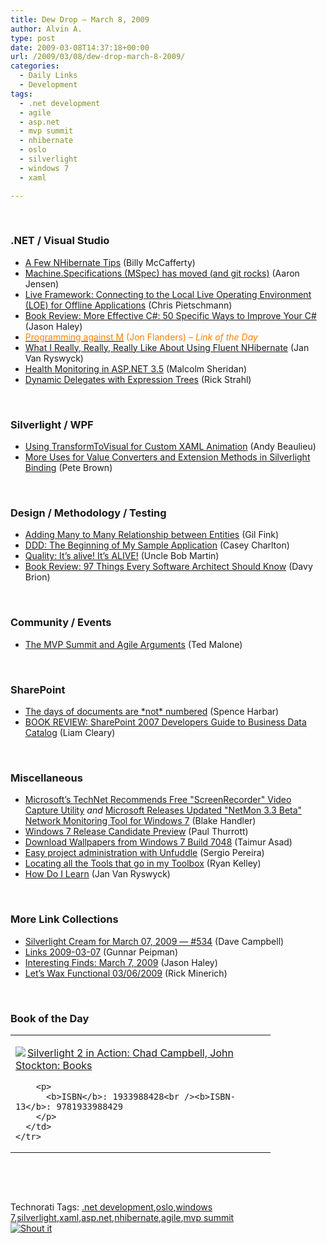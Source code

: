 ```yaml
---
title: Dew Drop – March 8, 2009
author: Alvin A.
type: post
date: 2009-03-08T14:37:18+00:00
url: /2009/03/08/dew-drop-march-8-2009/
categories:
  - Daily Links
  - Development
tags:
  - .net development
  - agile
  - asp.net
  - mvp summit
  - nhibernate
  - oslo
  - silverlight
  - windows 7
  - xaml

---
```

&#160;

### .NET / Visual Studio

  * [A Few NHibernate Tips][1] (Billy McCafferty)
  * [Machine.Specifications (MSpec) has moved (and git rocks)][2] (Aaron Jensen)
  * [Live Framework: Connecting to the Local Live Operating Environment (LOE) for Offline Applications][3] (Chris Pietschmann)
  * [Book Review: More Effective C#: 50 Specific Ways to Improve Your C#][4] (Jason Haley)
  * [<font color="#ff8000">Programming against M</font>][5] <font color="#ff8000">(Jon Flanders)<em> – Link of the Day</em></font>
  * [What I Really, Really, Really Like About Using Fluent NHibernate][6] (Jan Van Ryswyck)
  * [Health Monitoring in ASP.NET 3.5][7] (Malcolm Sheridan)
  * [Dynamic Delegates with Expression Trees][8] (Rick Strahl)

&#160;

### Silverlight / WPF

  * [Using TransformToVisual for Custom XAML Animation][9] (Andy Beaulieu)
  * [More Uses for Value Converters and Extension Methods in Silverlight Binding][10] (Pete Brown)

&#160;

### Design / Methodology / Testing

  * [Adding Many to Many Relationship between Entities][11] (Gil Fink)
  * [DDD: The Beginning of My Sample Application][12] (Casey Charlton)
  * [Quality: It&#8217;s alive! It&#8217;s ALIVE!][13] (Uncle Bob Martin)
  * [Book Review: 97 Things Every Software Architect Should Know][14] (Davy Brion)

&#160;

### Community / Events

  * [The MVP Summit and Agile Arguments][15] (Ted Malone)

&#160;

### SharePoint

  * [The days of documents are \*not\* numbered][16] (Spence Harbar)
  * [BOOK REVIEW: SharePoint 2007 Developers Guide to Business Data Catalog][17] (Liam Cleary)

&#160;

### Miscellaneous

  * [Microsoft&#8217;s TechNet Recommends Free "ScreenRecorder" Video Capture Utility][18] _and_&#160;[Microsoft Releases Updated "NetMon 3.3 Beta" Network Monitoring Tool for Windows 7][19] (Blake Handler)
  * [Windows 7 Release Candidate Preview][20] (Paul Thurrott)
  * [Download Wallpapers from Windows 7 Build 7048][21] (Taimur Asad)
  * [Easy project administration with Unfuddle][22] (Sergio Pereira)
  * [Locating all the Tools that go in my Toolbox][23] (Ryan Kelley)
  * [How Do I Learn][24] (Jan Van Ryswyck)

&#160;

### More Link Collections

  * [Silverlight Cream for March 07, 2009 &#8212; #534][25] (Dave Campbell)
  * [Links 2009-03-07][26] (Gunnar Peipman)
  * [Interesting Finds: March 7, 2009][27] (Jason Haley)
  * [Let’s Wax Functional 03/06/2009][28] (Rick Minerich)

&#160;

### Book of the Day

<div style="padding-bottom: 0px; margin: 0px; padding-left: 0px; padding-right: 0px; display: inline; float: none; padding-top: 0px" id="scid:7dc1bd33-94bd-46fd-a20b-0131235bcd47:2570ceb2-3776-4d89-a59a-d31dd7ec3f99" class="wlWriterSmartContent">
  <table cellspacing="0" cellpadding="2" width="400" border="0" unselectable="on">
    <tr>
      <td valign="top" width="400">
        <p>
          <a title="Silverlight 2 in Action: Chad Campbell, John Stockton: Books" href="http://www.amazon.com/exec/obidos/ASIN/1933988428/alvinashcraft-20"><img data-recalc-dims="1" decoding="async" src="https://i0.wp.com/images.amazon.com/images/P/1933988428.01.MZZZZZZZ.jpg?w=660" border="0" align="left" style="float:left" />Silverlight 2 in Action: Chad Campbell, John Stockton: Books</a>
        </p>
        
        <p>
          <b>ISBN</b>: 1933988428<br /><b>ISBN-13</b>: 9781933988429
        </p>
      </td>
    </tr>
  </table>
</div>

&#160;

<div style="padding-bottom: 0px; margin: 0px; padding-left: 0px; padding-right: 0px; display: inline; float: none; padding-top: 0px" id="scid:C16BAC14-9A3D-4c50-9394-FBFEF7A93539:f6de8d2d-882d-48a0-977d-b7edc8f6b739" class="wlWriterSmartContent">
  <!--dotnetkickit-->
</div>

&#160;

<div style="padding-bottom: 0px; margin: 0px; padding-left: 0px; padding-right: 0px; display: inline; float: none; padding-top: 0px" id="scid:0767317B-992E-4b12-91E0-4F059A8CECA8:a27b2cbe-b99e-4e41-9506-6b9543a5e51a" class="wlWriterSmartContent">
  Technorati Tags: <a href="http://technorati.com/tags/.net+development" rel="tag">.net development</a>,<a href="http://technorati.com/tags/oslo" rel="tag">oslo</a>,<a href="http://technorati.com/tags/windows+7" rel="tag">windows 7</a>,<a href="http://technorati.com/tags/silverlight" rel="tag">silverlight</a>,<a href="http://technorati.com/tags/xaml" rel="tag">xaml</a>,<a href="http://technorati.com/tags/asp.net" rel="tag">asp.net</a>,<a href="http://technorati.com/tags/nhibernate" rel="tag">nhibernate</a>,<a href="http://technorati.com/tags/agile" rel="tag">agile</a>,<a href="http://technorati.com/tags/mvp+summit" rel="tag">mvp summit</a>
</div>

<div class="wlWriterHeaderFooter" style="margin:0px; padding:0px 0px 0px 0px;">
  <div class="shoutIt">
    <a rev="vote-for" href="http://dotnetshoutout.com/Submit?url=http%3a%2f%2fwww.alvinashcraft.com%2f2009%2f03%2f08%2fdew-drop-march-8-2009%2f&title=Dew+Drop+-+March+8%2c+2009"><img decoding="async" alt="Shout it" src="http://dotnetshoutout.com/image.axd?url=https://morningdew-bpc6g3a0fgaxdxcu.eastus2-01.azurewebsites.net/2009/03/08/dew-drop-march-8-2009/" style="border:0px" /></a>
  </div>
</div>

 [1]: http://feedproxy.google.com/~r/Devlicious/~3/TW6rhDOP0C4/a-few-nhibernate-tips.aspx
 [2]: http://feedproxy.google.com/~r/CodeBetter/~3/dRqejU6EVBs/machine-specifications-mspec-has-moved-and-git-rocks.aspx
 [3]: http://pietschsoft.com/post.aspx?id=047fae73-c0f0-457c-a0ec-9d7454f6810e
 [4]: http://jasonhaley.com/blog/archive/2009/03/07/142999.aspx
 [5]: http://www.masteringbiztalk.com/blogs/jon/PermaLink,guid,d92273a9-f85f-442a-890b-e9c6e75168dd.aspx
 [6]: http://elegantcode.com/2009/03/07/what-i-really-really-really-like-about-using-fluent-nhibernate/
 [7]: http://feedproxy.google.com/~r/netCurryRecentArticles/~3/KS05D4PZEHw/ShowArticle.aspx
 [8]: http://feedproxy.google.com/~r/RickStrahl/~3/RYYlheJgsOY/653034.aspx
 [9]: http://www.andybeaulieu.com/Default.aspx?tabid=67&EntryID=138
 [10]: http://feeds.dzone.com/~r/zones/dotnet/~3/D8r9NEIt3ps/more-uses-value-converters-and
 [11]: http://blogs.microsoft.co.il/blogs/gilf/archive/2009/03/07/adding-many-to-many-relationship-between-entities.aspx
 [12]: http://feedproxy.google.com/~r/Devlicious/~3/E-jLV9fhHD4/ddd-the-beginning-of-my-sample-application.aspx
 [13]: http://blog.objectmentor.com/articles/2009/03/07/quality-its-alive-its-alive
 [14]: http://feedproxy.google.com/~r/davybrion/~3/koIxX__W8bk/
 [15]: http://portal.sqltrainer.com/2009/03/mvp-summit-and-agile-arguments.html
 [16]: http://feedproxy.google.com/~r/sharepointmvpblogs/~3/SfJLLAaWzS0/the-days-of-documents-are-not-numbered.aspx
 [17]: http://feedproxy.google.com/~r/sharepointmvpblogs/~3/PLkwLpwUYxg/book-review-sharepoint-2007-developers-guide-to-business-data-catalog.aspx
 [18]: http://bhandler.spaces.live.com/Blog/cns!70F64BC910C9F7F3!5311.entry
 [19]: http://bhandler.spaces.live.com/Blog/cns!70F64BC910C9F7F3!5313.entry
 [20]: http://www.winsupersite.com/win7/rc_preview.asp
 [21]: http://feedproxy.google.com/~r/RedmondPie/~3/us1H95DeGnU/
 [22]: http://feedproxy.google.com/~r/Devlicious/~3/AChG7qgJp8E/easy-project-administration-with-unfuddle.aspx
 [23]: http://elegantcode.com/2009/03/07/locating-all-the-tools-that-go-in-my-toolbox/
 [24]: http://elegantcode.com/2009/03/07/how-do-i-learn/
 [25]: http://geekswithblogs.net/WynApseTechnicalMusings/archive/2009/03/07/129904.aspx
 [26]: http://feedproxy.google.com/~r/gunnarpeipman/~3/J4mjUQ64oyI/links-2009-03-07.aspx
 [27]: http://jasonhaley.com/blog/archive/2009/03/07/142998.aspx
 [28]: http://www.atalasoft.com/cs/blogs/rickm/archive/2009/03/07/let-s-wax-functional-03-06-2009.aspx